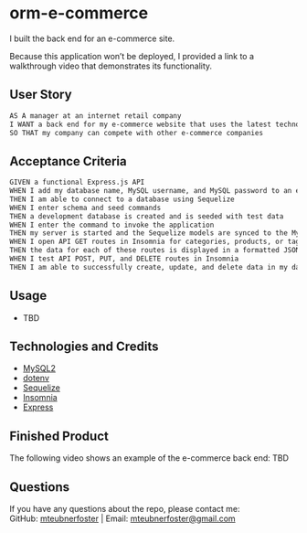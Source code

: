 # orm-e-commerce
I built the back end for an e-commerce site.

Because this application won’t be deployed, I provided a link to a walkthrough video that demonstrates its functionality.

## User Story

```md
AS A manager at an internet retail company
I WANT a back end for my e-commerce website that uses the latest technologies
SO THAT my company can compete with other e-commerce companies
```

## Acceptance Criteria

```md
GIVEN a functional Express.js API
WHEN I add my database name, MySQL username, and MySQL password to an environment variable file
THEN I am able to connect to a database using Sequelize
WHEN I enter schema and seed commands
THEN a development database is created and is seeded with test data
WHEN I enter the command to invoke the application
THEN my server is started and the Sequelize models are synced to the MySQL database
WHEN I open API GET routes in Insomnia for categories, products, or tags
THEN the data for each of these routes is displayed in a formatted JSON
WHEN I test API POST, PUT, and DELETE routes in Insomnia
THEN I am able to successfully create, update, and delete data in my database
```

## Usage
* TBD

## Technologies and Credits
* [MySQL2](https://www.npmjs.com/package/mysql2)
* [dotenv](https://www.npmjs.com/package/dotenv)
* [Sequelize](https://www.npmjs.com/package/sequelize)
* [Insomnia](https://insomnia.rest/)
* [Express](https://www.npmjs.com/package/express)

## Finished Product
The following video shows an example of the e-commerce back end: TBD

## Questions
If you have any questions about the repo, please contact me:<br>
GitHub: [mteubnerfoster](https://github.com/mteubnerfoster) | Email: [mteubnerfoster@gmail.com](mailto:mteubnerfoster@gmail.com)
